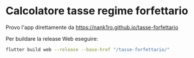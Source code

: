 # Calcolatore tasse regime forfettario

Provo l'app direttamente da https://nank1ro.github.io/tasse-forfettario

Per buildare la release Web eseguire:
```sh
flutter build web --release --base-href "/tasse-forfettario/"
```
